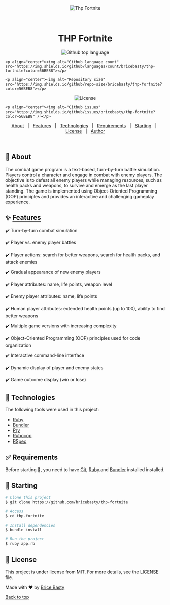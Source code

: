 <div align="center" id="top"> 
  <img src="./.github/app.gif" alt="Thp Fortnite" />

&#xa0;

<!-- <a href="https://thpfortnite.netlify.app">Demo</a> -->

</div>

<h1 align="center">THP Fortnite</h1>

<p align="center">
  <img alt="Github top language" src="https://img.shields.io/github/languages/top/{{YOUR_GITHUB_USERNAME}}/thp-fortnite?color=56BEB8"></p>

`<p align="center"><img alt="Github language count" src="https://img.shields.io/github/languages/count/bricebasty/thp-fortnite?color=56BEB8"></p>`

`<p align="center"><img alt="Repository size" src="https://img.shields.io/github/repo-size/bricebasty/thp-fortnite?color=56BEB8"></p>`

<p align="center"><img alt="License" src="https://img.shields.io/github/license/{{YOUR_GITHUB_USERNAME}}/thp-fortnite?color=56BEB8"></p>

`<p align="center"><img alt="Github issues" src="https://img.shields.io/github/issues/bricebasty/thp-fortnite?color=56BEB8" /></p>`

<!-- <img alt="Github forks" src="https://img.shields.io/github/forks/{{YOUR_GITHUB_USERNAME}}/thp-fortnite?color=56BEB8" /> -->

<!-- <img alt="Github stars" src="https://img.shields.io/github/stars/{{YOUR_GITHUB_USERNAME}}/thp-fortnite?color=56BEB8" /> -->

<!-- Status -->

<!-- <h4 align="center">
	🚧  Thp Fortnite 🚀 Under construction...  🚧
</h4>

<hr> -->

<p align="center">
  <a href="#-about">About</a>   |   
  <a href="#-features">Features</a>   |  
  <a href="#-technologies">Technologies</a>   |  
  <a href="#-requirements">Requirements</a>   |  
  <a href="#-starting">Starting</a>   |  
  <a href="#-license">License</a>   |  
  <a href="https://github.com/bricebasty" target="_blank">Author</a>
</p>

<br>

## 🎯 About

The combat game program is a text-based, turn-by-turn battle simulation. Players control a character and engage in combat with enemy players. The objective is to defeat all enemy players while managing resources, such as health packs and weapons, to survive and emerge as the last player standing. The game is implemented using Object-Oriented Programming (OOP) principles and provides an interactive and challenging gameplay experience.

## ✨ [Features](#features)

✔️ Turn-by-turn combat simulation

✔️ Player vs. enemy player battles

✔️ Player actions: search for better weapons, search for health packs, and attack enemies

✔️ Gradual appearance of new enemy players

✔️ Player attributes: name, life points, weapon level

✔️ Enemy player attributes: name, life points

✔️ Human player attributes: extended health points (up to 100), ability to find better weapons

✔️ Multiple game versions with increasing complexity

✔️ Object-Oriented Programming (OOP) principles used for code organization

✔️ Interactive command-line interface

✔️ Dynamic display of player and enemy states

✔️ Game outcome display (win or lose)

## 🚀 Technologies

The following tools were used in this project:

- [Ruby](https://www.ruby-lang.org/en/)
- [Bundler](https://bundler.io/)
- [Pry](https://github.com/pry/pry)
- [Rubocop](https://github.com/rubocop/rubocop)
- [RSpec](https://rspec.info/)

## ✅ Requirements

Before starting 🏁, you need to have [Git](https://git-scm.com), [Ruby ](https://www.ruby-lang.org/en/)and [Bundler](https://bundler.io/) installed installed.

## 🏁 Starting

```bash
# Clone this project
$ git clone https://github.com/bricebasty/thp-fortnite

# Access
$ cd thp-fortnite

# Install dependencies
$ bundle install

# Run the project
$ ruby app.rb
```

## 📝 License

This project is under license from MIT. For more details, see the [LICENSE](LICENSE.md) file.

Made with ❤️ by [Brice Basty](https://github.com/bricebasty)

[Back to top](#top)
